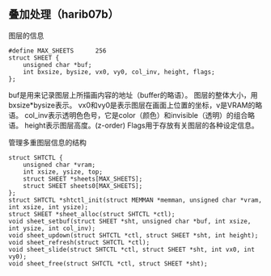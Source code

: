 ## 叠加处理（harib07b）
图层的信息

```
#define MAX_SHEETS		256
struct SHEET {
	unsigned char *buf;
	int bxsize, bysize, vx0, vy0, col_inv, height, flags;
};
```
buf是用来记录图层上所描画内容的地址（buffer的略语）。
图层的整体大小，用bxsize*bysize表示。
vx0和vy0是表示图层在画面上位置的坐标，v是VRAM的略语。
col_inv表示透明色色号，它是color（颜色）和invisible（透明）的组合略语。
height表示图层高度。(z-order)
Flags用于存放有关图层的各种设定信息。


管理多重图层信息的结构
```
struct SHTCTL {
	unsigned char *vram;
	int xsize, ysize, top;
	struct SHEET *sheets[MAX_SHEETS];
	struct SHEET sheets0[MAX_SHEETS];
};
struct SHTCTL *shtctl_init(struct MEMMAN *memman, unsigned char *vram, int xsize, int ysize);
struct SHEET *sheet_alloc(struct SHTCTL *ctl);
void sheet_setbuf(struct SHEET *sht, unsigned char *buf, int xsize, int ysize, int col_inv);
void sheet_updown(struct SHTCTL *ctl, struct SHEET *sht, int height);
void sheet_refresh(struct SHTCTL *ctl);
void sheet_slide(struct SHTCTL *ctl, struct SHEET *sht, int vx0, int vy0);
void sheet_free(struct SHTCTL *ctl, struct SHEET *sht);
```